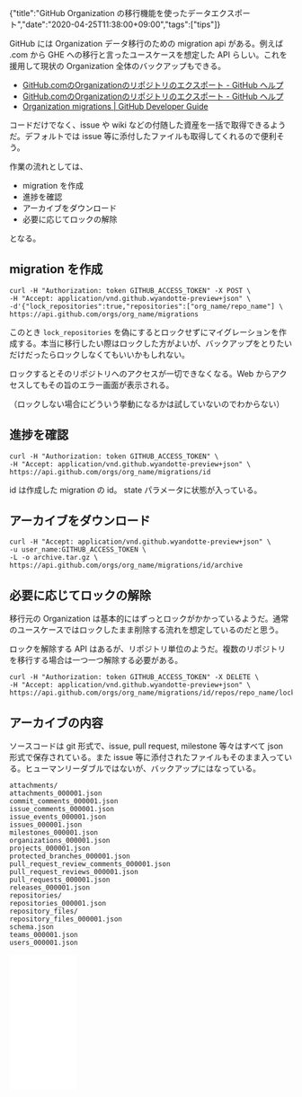 {"title":"GitHub Organization の移行機能を使ったデータエクスポート","date":"2020-04-25T11:38:00+09:00","tags":["tips"]}

GitHub には Organization データ移行のための migration api がある。例えば .com から GHE への移行と言ったユースケースを想定した API らしい。これを援用して現状の Organization 全体のバックアップもできる。

- [GitHub\.comのOrganizationのリポジトリのエクスポート \- GitHub ヘルプ](https://help.github.com/ja/enterprise/2.17/admin/migrations/exporting-the-githubcom-organizations-repositories)
- [GitHub\.comのOrganizationのリポジトリのエクスポート \- GitHub ヘルプ](https://help.github.com/ja/enterprise/2.17/admin/migrations/exporting-the-githubcom-organizations-repositories)
- [Organization migrations \| GitHub Developer Guide](https://developer.github.com/v3/migrations/orgs/)

コードだけでなく、issue や wiki などの付随した資産を一括で取得できるようだ。デフォルトでは issue 等に添付したファイルも取得してくれるので便利そう。

作業の流れとしては、

- migration を作成
- 進捗を確認
- アーカイブをダウンロード
- 必要に応じてロックの解除

となる。

## migration を作成

```
curl -H "Authorization: token GITHUB_ACCESS_TOKEN" -X POST \
-H "Accept: application/vnd.github.wyandotte-preview+json" \
-d'{"lock_repositories":true,"repositories":["org_name/repo_name"] \
https://api.github.com/orgs/org_name/migrations
```

このとき `lock_repositories` を偽にするとロックせずにマイグレーションを作成する。本当に移行したい際はロックした方がよいが、バックアップをとりたいだけだったらロックしなくてもいいかもしれない。

ロックするとそのリポジトリへのアクセスが一切できなくなる。Web からアクセスしてもその旨のエラー画面が表示される。

（ロックしない場合にどういう挙動になるかは試していないのでわからない）

## 進捗を確認

```
curl -H "Authorization: token GITHUB_ACCESS_TOKEN" \
-H "Accept: application/vnd.github.wyandotte-preview+json" \
https://api.github.com/orgs/org_name/migrations/id
```

id は作成した migration の id。
state パラメータに状態が入っている。

## アーカイブをダウンロード

```
curl -H "Accept: application/vnd.github.wyandotte-preview+json" \
-u user_name:GITHUB_ACCESS_TOKEN \
-L -o archive.tar.gz \
https://api.github.com/orgs/org_name/migrations/id/archive
```

## 必要に応じてロックの解除

移行元の Organization は基本的にはずっとロックがかかっているようだ。通常のユースケースではロックしたまま削除する流れを想定しているのだと思う。

ロックを解除する API はあるが、リポジトリ単位のようだ。複数のリポジトリを移行する場合は一つ一つ解除する必要がある。

```
curl -H "Authorization: token GITHUB_ACCESS_TOKEN" -X DELETE \
-H "Accept: application/vnd.github.wyandotte-preview+json" \
https://api.github.com/orgs/org_name/migrations/id/repos/repo_name/lock
```

## アーカイブの内容

ソースコードは git 形式で、issue, pull request, milestone 等々はすべて json 形式で保存されている。また issue 等に添付されたファイルもそのまま入っている。ヒューマンリーダブルではないが、バックアップにはなっている。

```
attachments/
attachments_000001.json
commit_comments_000001.json
issue_comments_000001.json
issue_events_000001.json
issues_000001.json
milestones_000001.json
organizations_000001.json
projects_000001.json
protected_branches_000001.json
pull_request_review_comments_000001.json
pull_request_reviews_000001.json
pull_requests_000001.json
releases_000001.json
repositories/
repositories_000001.json
repository_files/
repository_files_000001.json
schema.json
teams_000001.json
users_000001.json
```

<iframe style="width:120px;height:240px;" marginwidth="0" marginheight="0" scrolling="no" frameborder="0" src="//rcm-fe.amazon-adsystem.com/e/cm?lt1=_blank&bc1=000000&IS2=1&bg1=FFFFFF&fc1=000000&lc1=0000FF&t=pleasesleep-22&language=ja_JP&o=9&p=8&l=as4&m=amazon&f=ifr&ref=as_ss_li_til&asins=B07JLJSDMJ&linkId=f50c7f8d9fd59c3bf1e9d7030f5a79ca"></iframe>
